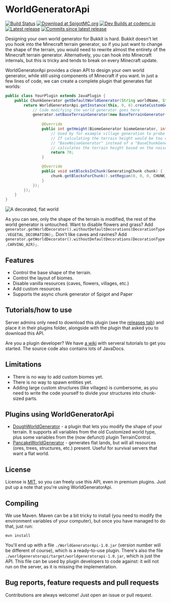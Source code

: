 # WorldGeneratorApi

[![Build Status](https://travis-ci.com/rutgerkok/WorldGeneratorApi.svg?branch=master)](https://travis-ci.com/rutgerkok/WorldGeneratorApi)
[![Download at SpigotMC.org](https://img.shields.io/badge/download-SpigotMC.org-orange.svg)](https://www.spigotmc.org/resources/worldgeneratorapi.77976/)
[![Dev Builds at codemc.io](https://img.shields.io/badge/dev_builds-codemc.io-blue.svg)](https://ci.codemc.io/job/rutgerkok/job/WorldGeneratorApi/)
[![Latest release](https://img.shields.io/github/release/rutgerkok/WorldGeneratorApi.svg)](https://github.com/rutgerkok/WorldGeneratorApi/releases)
[![Commits since latest release](https://img.shields.io/github/commits-since/rutgerkok/WorldGeneratorApi/latest.svg)](https://github.com/rutgerkok/WorldGeneratorApi/releases)

Designing your own world generator for Bukkit is hard. Bukkit doesn't let you hook into the Minecraft terrain generator, so if you just want to change the shape of the terrain, you would need to rewrite almost the entirety of the Minecraft terrain generator. Alternatively, you can hook into Minecraft internals, but this is tricky and tends to break on every Minecraft update.

WorldGeneratorApi provides a clean API to design your own world generator, while still using components of Minecraft if you want. In just a few lines of code, we can create a complete plugin that generates flat worlds:

```java
public class YourPlugin extends JavaPlugin {
    public ChunkGenerator getDefaultWorldGenerator(String worldName, String id) {
        return WorldGeneratorApi.getInstance(this, 0, 6).createCustomGenerator(WorldRef.ofName(worldName), generator -> {
            // Code modifying the world generator goes here
            generator.setBaseTerrainGenerator(new BaseTerrainGenerator() {
	
	            @Override
	            public int getHeight(BiomeGenerator biomeGenerator, int x, int z, HeightType type) {
	            	// Used by for example village generation to probe if the terrain is not too hilly
	            	// If calculating the terrain height would be too complex, you can also extend a
	            	// "BaseNoiseGenerator" instead of a "BaseChunkGenerator" - that class automatically
	            	// calculates the terrain height based on the noise function you give it
	                return 70;
	            }

	            @Override
	            public void setBlocksInChunk(GeneratingChunk chunk) {
	                chunk.getBlocksForChunk().setRegion(0, 0, 0, CHUNK_SIZE, 70, CHUNK_SIZE, Material.STONE);
	            }
	        });
        });
    }
}
```

![A decorated, flat world](https://rutgerkok.nl/afbeeldingen/minecraft/worldgeneratorapi.jpg)

As you can see, only the shape of the terrain is modified, the rest of the world generator is untouched. Want to disable flowers and grass? Add `generator.getWorldDecorator().withoutDefaultDecorations(DecorationType.VEGETAL_DECORATION);`. Don't like caves and ravines? Add `generator.getWorldDecorator().withoutDefaultDecorations(DecorationType.CARVING_AIR);`. 

## Features
* Control the base shape of the terrain.
* Control the layout of biomes.
* Disable vanilla resources (caves, flowers, villages, etc.)
* Add custom resources
* Supports the async chunk generator of Spigot and Paper

## Tutorials/how to use
Server admins only need to download this plugin (see the [releases tab](https://github.com/rutgerkok/WorldGeneratorApi/releases)) and place it in their plugins folder, alongside with the plugin that asked you to download this API.

Are you a plugin developer? We have [a wiki](https://github.com/rutgerkok/WorldGeneratorApi/wiki) with serveral tutorials to get you started. The source code also contains lots of JavaDocs.

## Limitations
* There is no way to add custom biomes yet.
* There is no way to spawn entities yet.
* Adding large custom structures (like villages) is cumbersome, as you need to write the code yourself to divide your structures into chunk-sized parts.

## Plugins using WorldGeneratorApi
* [DoughWorldGenerator](https://github.com/rutgerkok/Dough/) - a plugin that lets you modify the shape of your terrain. It supports all variables from the old Customized world type, plus some variables from the (now defunct) plugin TerrainControl.
* [PancakeWorldGenerator](https://github.com/rutgerkok/PancakeWorldGenerator/) - generates flat lands, but will all resources (ores, trees, structures, etc.) present. Useful for survival servers that want a flat world.

## License
License is [MIT](LICENSE), so you can freely use this API, even in premium plugins. Just put up a note that you're using WorldGeneratorApi.

## Compiling
We use Maven. Maven can be a bit tricky to install (you need to modify the environment variables of your computer), but once you have managed to do that, just run:

    mvn install

You'll end up with a file `./WorldGeneratorApi-1.0.jar` (version number will be different of course), which is a ready-to-use plugin. There's also the file `./worldgeneratorapi/target/worldgeneratorapi-1.0.jar`, which is just the API. This file can be used by plugin developers to code against: it will not run on the server, as it is missing the implementation.

## Bug reports, feature requests and pull requests
Contributions are always welcome! Just open an issue or pull request. 
